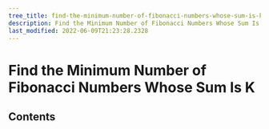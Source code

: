```yaml
---
tree_title: find-the-minimum-number-of-fibonacci-numbers-whose-sum-is-k
description: Find the Minimum Number of Fibonacci Numbers Whose Sum Is K
last_modified: 2022-06-09T21:23:28.2328
---
```


# Find the Minimum Number of Fibonacci Numbers Whose Sum Is K

## Contents
